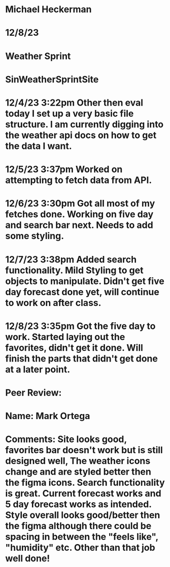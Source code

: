# Michael Heckerman

 # 12/8/23

 # Weather Sprint

# SinWeatherSprintSite
# 12/4/23 3:22pm Other then eval today I set up a very basic file structure. I am currently digging into the weather api docs on how to get the data I want.
# 12/5/23 3:37pm Worked on attempting to fetch data from API.
# 12/6/23 3:30pm Got all most of my fetches done. Working on five day and search bar next. Needs to add some styling.
# 12/7/23 3:38pm Added search functionality. Mild Styling to get objects to manipulate. Didn't get five day forecast done yet, will continue to work on after class.
# 12/8/23 3:35pm Got the five day to work. Started laying out the favorites, didn't get it done. Will finish the parts that didn't get done at a later point.

# Peer Review:
# Name: Mark Ortega
# Comments: Site looks good, favorites bar doesn't work but is still designed well, The weather icons change and are styled better then the figma icons. Search functionality is great. Current forecast works and 5 day forecast works as intended. Style overall looks good/better then the figma although there could be spacing in between the "feels like", "humidity" etc. Other than that job well done!
